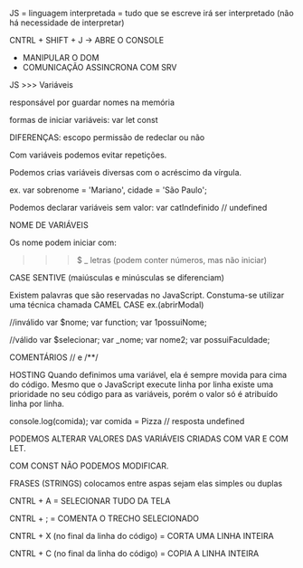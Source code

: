 



JS = linguagem interpretada = tudo que se escreve irá ser interpretado
(não há necessidade de interpretar)

CNTRL + SHIFT + J -> ABRE O CONSOLE

- MANIPULAR O DOM 
- COMUNICAÇÃO ASSINCRONA COM SRV


JS >>> Variáveis

responsável por guardar nomes na memória

formas de iniciar variáveis:
var 
let
const

DIFERENÇAS:
escopo 
permissão de redeclar ou não 

Com variáveis podemos evitar repetições.

Podemos crias variáveis diversas com o acréscimo da vírgula.


ex.
var sobrenome = 'Mariano', cidade = 'São Paulo';

Podemos declarar variáveis sem valor:
var catIndefinido
// undefined

NOME DE VARIÁVEIS

Os nome podem iniciar com:
>>> $
>>> _
>>> letras
(podem conter números, mas não iniciar)

CASE SENTIVE
(maiúsculas e minúsculas se diferenciam)

Existem palavras que são reservadas no JavaScript.
Constuma-se utilizar uma técnica chamada CAMEL CASE ex.(abrirModal)

//inválido
var $nome;
var function;
var 1possuiNome;

//válido
var $selecionar;
var _nome;
var nome2;
var possuiFaculdade;

COMENTÁRIOS
// e /**/

HOSTING
Quando definimos uma variável, ela é sempre movida para cima do código. Mesmo que o JavaScript execute linha por linha existe uma prioridade no seu código para as variáveis, porém o valor só é atribuído linha por linha.

console.log(comida);
var comida = Pizza
// resposta undefined 

PODEMOS ALTERAR VALORES DAS VARIÁVEIS CRIADAS COM VAR E COM LET.

COM CONST NÃO PODEMOS MODIFICAR.

FRASES (STRINGS)
colocamos entre aspas sejam elas simples ou duplas

CNTRL + A = SELECIONAR TUDO DA TELA

CNTRL + ; = COMENTA O TRECHO SELECIONADO

CNTRL + X (no final da linha do código) = CORTA UMA LINHA INTEIRA


CNTRL + C (no final da linha do código) = COPIA A LINHA INTEIRA 


